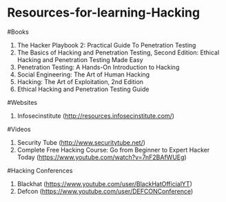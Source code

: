 # Resources-for-learning-Hacking

#Books
1. The Hacker Playbook 2: Practical Guide To Penetration Testing
2. The Basics of Hacking and Penetration Testing, Second Edition: Ethical Hacking and Penetration Testing Made Easy
3. Penetration Testing: A Hands-On Introduction to Hacking
4. Social Engineering: The Art of Human Hacking
5. Hacking: The Art of Exploitation, 2nd Edition
6. Ethical Hacking and Penetration Testing Guide

#Websites
1. Infosecinstitute (http://resources.infosecinstitute.com/)


#Videos
1. Security Tube (http://www.securitytube.net/)
2. Complete Free Hacking Course: Go from Beginner to Expert Hacker Today (https://www.youtube.com/watch?v=7nF2BAfWUEg)

#Hacking Conferences
1. Blackhat (https://www.youtube.com/user/BlackHatOfficialYT)
2. Defcon (https://www.youtube.com/user/DEFCONConference)
